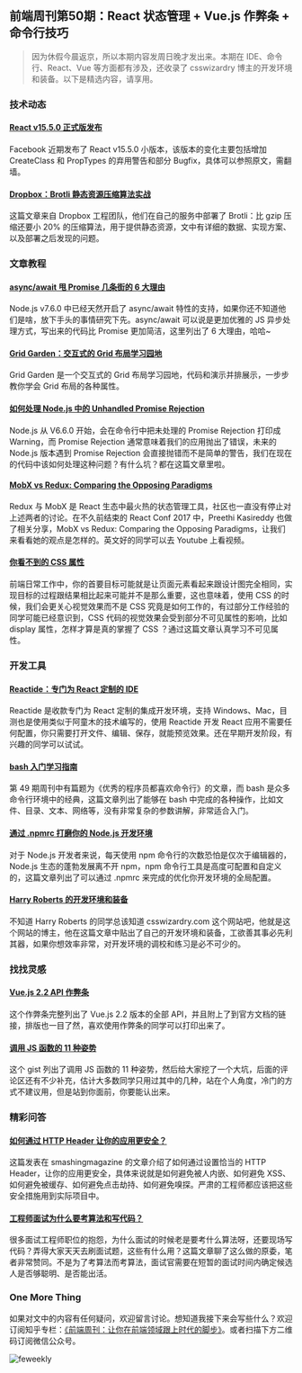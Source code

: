 ## 前端周刊第50期：React 状态管理 + Vue.js 作弊条 + 命令行技巧

> 因为休假今晨返京，所以本期内容发周日晚才发出来。本期在 IDE、命令行、React、Vue 等方面都有涉及，还收录了 csswizardry 博主的开发环境和装备。以下是精选内容，请享用。

### 技术动态

#### [React v15.5.0 正式版发布](https://github.com/facebook/react/releases)

Facebook 近期发布了 React v15.5.0 小版本，该版本的变化主要包括增加 CreateClass 和 PropTypes 的弃用警告和部分 Bugfix，具体可以参照原文，需翻墙。

#### [Dropbox：Brotli 静态资源压缩算法实战](https://blogs.dropbox.com/tech/2017/04/deploying-brotli-for-static-content/)

这篇文章来自 Dropbox 工程团队，他们在自己的服务中部署了 Brotli：比 gzip 压缩还要小 20% 的压缩算法，用于提供静态资源，文中有详细的数据、实现方案、以及部署之后发现的问题。

### 文章教程

#### [async/await 甩 Promise 几条街的 6 大理由](https://hackernoon.com/6-reasons-why-javascripts-async-await-blows-promises-away-tutorial-c7ec10518dd9)

Node.js v7.6.0 中已经天然开启了 async/await 特性的支持，如果你还不知道他们是啥，放下手头的事情研究下先。async/await 可以说是更加优雅的 JS 异步处理方式，写出来的代码比 Promise 更加简洁，这里列出了 6 大理由，哈哈~

#### [Grid Garden：交互式的 Grid 布局学习园地](http://cssgridgarden.com/)

Grid Garden 是一个交互式的 Grid 布局学习园地，代码和演示并排展示，一步步教你学会 Grid 布局的各种属性。

#### [如何处理 Node.js 中的 Unhandled Promise Rejection](http://thecodebarbarian.com/unhandled-promise-rejections-in-node.js.html?utm_source=javascriptweekly&utm_medium=email)

Node.js 从 V6.6.0 开始，会在命令行中把未处理的 Promise Rejection 打印成 Warning，而 Promise Rejection 通常意味着我们的应用抛出了错误，未来的 Node.js 版本遇到 Promise Rejection 会直接抛错而不是简单的警告，我们在现在的代码中该如何处理这种问题？有什么坑？都在这篇文章里啦。

#### [MobX vs Redux: Comparing the Opposing Paradigms](https://mp.weixin.qq.com/s?__biz=MjM5MTA1MjAxMQ%3D%3D&amp;mid=2651226268&amp;idx=1&amp;sn=3eb78e7933ba951d1b8d6b9d69a240be&amp;chksm=bd4959188a3ed00e1c941d8893fd2b496ed0afd648b8b1a8b7c301178ba0e5fd52f681ade723&amp;scene=0&amp;key=87f047796d968ecc232ede698)

Redux 与 MobX 是 React 生态中最火热的状态管理工具，社区也一直没有停止对上述两者的讨论。在不久前结束的 React Conf 2017 中，Preethi Kasireddy 也做了相关分享，MobX vs Redux: Comparing the Opposing Paradigms，让我们来看看她的观点是怎样的。英文好的同学可以去 Youtube 上看视频。

#### [你看不到的 CSS 属性](https://madebymike.com.au/writing/the-invisible-parts-of-CSS/)

前端日常工作中，你的首要目标可能就是让页面元素看起来跟设计图完全相同，实现目标的过程跟结果相比起来可能并不是那么重要，这也意味着，使用 CSS 的时候，我们会更关心视觉效果而不是 CSS 究竟是如何工作的，有过部分工作经验的同学可能已经意识到，CSS 代码的视觉效果会受到部分不可见属性的影响，比如 display 属性，怎样才算是真的掌握了 CSS ？通过这篇文章认真学习不可见属性。

### 开发工具

#### [Reactide：专门为 React 定制的 IDE](https://github.com/reactide/reactide)

Reactide 是收款专门为 React 定制的集成开发环境，支持 Windows、Mac，目测也是使用类似于阿童木的技术编写的，使用 Reactide 开发 React 应用不需要任何配置，你只需要打开文件、编辑、保存，就能预览效果。还在早期开发阶段，有兴趣的同学可以试试。

#### [bash 入门学习指南](https://github.com/Idnan/bash-guide)

第 49 期周刊中有篇题为《优秀的程序员都喜欢命令行》的文章，而 bash 是众多命令行环境中的经典，这篇文章列出了能够在 bash 中完成的各种操作，比如文件、目录、文本、网络等，没有非常复杂的参数讲解，非常适合入门。

#### [通过 .npmrc 打磨你的 Node.js 开发环境](https://nodesource.com/blog/configuring-your-npmrc-for-an-optimal-node-js-environment)

对于 Node.js 开发者来说，每天使用 npm 命令行的次数恐怕是仅次于编辑器的，Node.js 生态的蓬勃发展离不开 npm，npm 命令行工具是高度可配置和自定义的，这篇文章列出了可以通过 .npmrc 来完成的优化你开发环境的全局配置。

#### [Harry Roberts 的开发环境和装备](https://csswizardry.com/uses/)

不知道 Harry Roberts 的同学总该知道 csswizardry.com 这个网站吧，他就是这个网站的博主，他在这篇文章中贴出了自己的开发环境和装备，工欲善其事必先利其器，如果你想效率非常，对开发环境的调校和练习是必不可少的。

### 找找灵感

#### [Vue.js 2.2 API 作弊条](https://vuejs-tips.github.io/cheatsheet/)

这个作弊条完整列出了 Vue.js 2.2 版本的全部 API，并且附上了到官方文档的链接，排版也一目了然，喜欢使用作弊条的同学可以打印出来了。

#### [调用 JS 函数的 11 种姿势](https://gist.github.com/myshov/05800f083a0afce56e0f782314a103eb?utm_source=javascriptweekly&utm_medium=email)

这个 gist 列出了调用 JS 函数的 11 种姿势，然后给大家挖了一个大坑，后面的评论区还有不少补充，估计大多数同学只用过其中的几种，站在个人角度，冷门的方式不建议用，但是站到你面前，你要能认出来。

### 精彩问答

#### [如何通过 HTTP Header 让你的应用更安全？](https://www.smashingmagazine.com/2017/04/secure-web-app-http-headers/)

这篇发表在 smashingmagazine 的文章介绍了如何通过设置恰当的 HTTP Header，让你的应用更安全，具体来说就是如何避免被人内嵌、如何避免 XSS、如何避免被缓存、如何避免点击劫持、如何避免嗅探。严肃的工程师都应该把这些安全措施用到实际项目中。

#### [工程师面试为什么要考算法和写代码？](https://mp.weixin.qq.com/s?__biz=MjM5ODIzNDQ3Mw%3D%3D&amp;mid=2649966803&amp;idx=1&amp;sn=6485fd28c30d5b7c711d00a89f2e82cc&amp;chksm=beca38d589bdb1c313cf18d229603dbbb575938e467ce1b6eb233c2c118f14c9df3f47bf6a53&amp;mpshare=1&amp;scene=24&amp;srcid=0331wM4Q)

很多面试工程师职位的抱怨，为什么面试的时候老是要考什么算法呀，还要现场写代码？弄得大家天天去刷面试题，这些有什么用？这篇文章聊了这么做的原委，笔者非常赞同。不是为了考算法而考算法，面试官需要在短暂的面试时间内确定候选人是否够聪明、是否能出活。

### One More Thing

如果对文中的内容有任何疑问，欢迎留言讨论。想知道我接下来会写些什么？欢迎订阅知乎专栏：[《前端周刊：让你在前端领域跟上时代的脚步》](https://zhuanlan.zhihu.com/feweekly)。或者扫描下方二维码订阅微信公众号。

![feweekly](http://www.feweekly.com/img/src/weekly/feweekly/qrcode.jpg)

